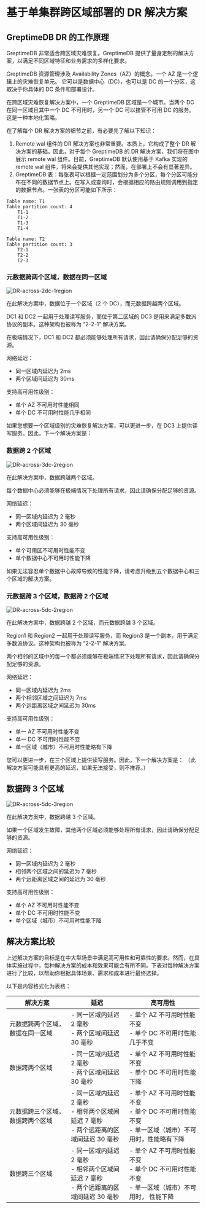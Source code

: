 # 基于单集群跨区域部署的 DR 解决方案

## GreptimeDB DR 的工作原理
GreptimeDB 非常适合跨区域灾难恢复。GreptimeDB 提供了量身定制的解决方案，以满足不同区域特征和业务需求的多样化要求。

GreptimeDB 资源管理涉及 Availability Zones（AZ）的概念。一个 AZ 是一个逻辑上的灾难恢复单元。
它可以是数据中心（DC），也可以是 DC 的一个分区，这取决于你具体的 DC 条件和部署设计。

在跨区域灾难恢复解决方案中，一个 GreptimeDB 区域是一个城市。当两个 DC 在同一区域且其中一个 DC 不可用时，另一个 DC 可以接管不可用 DC 的服务。这是一种本地化策略。

在了解每个 DR 解决方案的细节之前，有必要先了解以下知识：
1. Remote wal 组件的 DR 解决方案也非常重要。本质上，它构成了整个 DR 解决方案的基础。因此，对于每个 GreptimeDB 的 DR 解决方案，我们将在图中展示 remote wal 组件。目前，GreptimeDB 默认使用基于 Kafka 实现的 remote wal 组件，将来会提供其他实现；然而，在部署上不会有显著差异。
2. GreptimeDB 表：每张表可以根据一定范围划分为多个分区，每个分区可能分布在不同的数据节点上。在写入或查询时，会根据相应的路由规则调用到指定的数据节点。一张表的分区可能如下所示：

```
Table name: T1
Table partition count: 4
    T1-1
    T1-2
    T1-3
    T1-4
 
Table name: T2
Table partition count: 3
    T2-1
    T2-2
    T2-3
```


### 元数据跨两个区域，数据在同一区域

![DR-across-2dc-1region](/DR_across_2dc_1region.png)

在此解决方案中，数据位于一个区域（2 个 DC），而元数据跨越两个区域。

DC1 和 DC2 一起用于处理读写服务，而位于第二区域的 DC3 是用来满足多数派协议的副本。这种架构也被称为 “2-2-1” 解决方案。

在极端情况下，DC1 和 DC2 都必须能够处理所有请求，因此请确保分配足够的资源。

网络延迟：
- 同一区域内延迟为 2ms
- 两个区域间延迟为 30ms

支持高可用性级别：
- 单个 AZ 不可用时性能相同
- 单个 DC 不可用时性能几乎相同

如果您想要一个区域级别的灾难恢复解决方案，可以更进一步，在 DC3 上提供读写服务。因此，下一个解决方案是：

### 数据跨 2 个区域

![DR-across-3dc-2region](/DR-across-3dc-2region.png)

在此解决方案中，数据跨越两个区域。

每个数据中心必须能够在极端情况下处理所有请求，因此请确保分配足够的资源。

网络延迟：
- 同一区域内延迟为 2 毫秒
- 两个区域间延迟为 30 毫秒

支持高可用性级别：
- 单个可用区不可用时性能不变
- 单个数据中心不可用时性能下降

如果无法容忍单个数据中心故障导致的性能下降，请考虑升级到五个数据中心和三个区域的解决方案。

### 元数据跨 3 个区域，数据跨 2 个区域

![DR-across-5dc-2region](/DR-across-5dc-2region.png)

在此解决方案中，数据跨越 2 个区域，而元数据跨越 3 个区域。

Region1 和 Region2 一起用于处理读写服务，而 Region3 是一个副本，用于满足多数派协议。这种架构也被称为 “2-2-1” 解决方案。

两个相邻的区域中的每一个都必须能够在极端情况下处理所有请求，因此请确保分配足够的资源。

网络延迟：
- 同一区域内延迟为 2ms
- 两个相邻区域之间延迟为 7ms
- 两个远距离区域之间延迟为 30ms

支持高可用性级别：
- 单一 AZ 不可用时性能不变
- 单一 DC 不可用时性能不变
- 单一区域（城市）不可用时性能略有下降

您可以更进一步，在三个区域上提供读写服务。因此，下一个解决方案是：
（此解决方案可能具有更高的延迟，如果无法接受，则不推荐。）

## 数据跨 3 个区域

![DR-across-5dc-3region](/DR-across-5dc-3region.png)

在此解决方案中，数据跨越 3 个区域。

如果一个区域发生故障，其他两个区域必须能够处理所有请求，因此请确保分配足够的资源。

网络延迟：
- 同一区域内延迟为 2 毫秒
- 相邻两个区域之间的延迟为 7 毫秒
- 两个远距离区域之间的延迟为 30 毫秒

支持高可用性级别：
- 单个 AZ 不可用时性能不变
- 单个 DC 不可用时性能不变
- 单个区域（城市）不可用时性能下降

## 解决方案比较
上述解决方案的目标是在中大型场景中满足高可用性和可靠性的要求。然而，在具体实施过程中，每种解决方案的成本和效果可能会有所不同。下表对每种解决方案进行了比较，以帮助你根据具体场景、需求和成本进行最终选择。

以下是内容格式化为表格：

| 解决方案 | 延迟 | 高可用性 |
| --- | --- | --- |
| 元数据跨两个区域，数据在同一区域 | - 同一区域内延迟 2 毫秒<br>- 两个区域间延迟 30 毫秒 | - 单个 AZ 不可用时性能不变<br>- 单个 DC 不可用时性能几乎不变 |
| 数据跨两个区域 | - 同一区域内延迟 2 毫秒<br>- 两个区域间延迟 30 毫秒 | - 单个 AZ 不可用时性能不变<br>- 单个 DC 不可用时性能下降 |
| 元数据跨三个区域，数据跨两个区域 | - 同一区域内延迟 2 毫秒<br>- 相邻两个区域间延迟 7 毫秒<br>- 两个远距离的区域间延迟 30 毫秒 | - 单个 AZ 不可用时性能不变<br>- 单个 DC 不可用时性能不变<br>- 单一区域（城市）不可用时，性能略有下降 |
| 数据跨三个区域 | - 同一区域内延迟 2 毫秒<br>- 相邻两个区域间延迟 7 毫秒<br>- 两个远距离的区域间延迟 30 毫秒 | - 单个 AZ 不可用时性能不变<br>- 单个 DC 不可用时性能不变 <br>- 单一区域（城市）不可用时， 性能下降 |